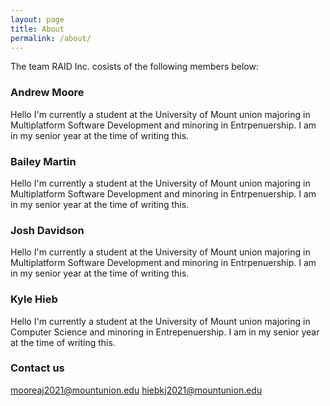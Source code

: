 ```yaml
---
layout: page
title: About
permalink: /about/
---
```


The team RAID Inc. cosists of the following members below:

### Andrew Moore
Hello I'm currently a student at the University of Mount union majoring in Multiplatform Software Development and minoring in Entrpenuership. I am in my senior year at the time of writing this.

### Bailey Martin
Hello I'm currently a student at the University of Mount union majoring in Multiplatform Software Development and minoring in Entrpenuership. I am in my senior year at the time of writing this.

### Josh Davidson
Hello I'm currently a student at the University of Mount union majoring in Multiplatform Software Development and minoring in Entrpenuership. I am in my senior year at the time of writing this.

### Kyle Hieb
Hello I'm currently a student at the University of Mount union majoring in Computer Science and minoring in Entrepenuership. I am in my senior year at the time of writing this.

### Contact us

[mooreaj2021@mountunion.edu](mailto:mooreaj2021@mountunion.edu)
[hiebkj2021@mountunion.edu](mailto:hiebkj2021@mountunion.edu)
